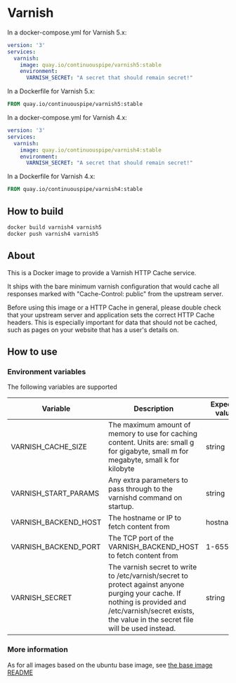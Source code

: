 # Varnish

In a docker-compose.yml for Varnish 5.x:
```yml
version: '3'
services:
  varnish:
    image: quay.io/continuouspipe/varnish5:stable
    environment:
      VARNISH_SECRET: "A secret that should remain secret!"
```

In a Dockerfile for Varnish 5.x:
```Dockerfile
FROM quay.io/continuouspipe/varnish5:stable
```

In a docker-compose.yml for Varnish 4.x:
```yml
version: '3'
services:
  varnish:
    image: quay.io/continuouspipe/varnish4:stable
    environment:
      VARNISH_SECRET: "A secret that should remain secret!"
```

In a Dockerfile for Varnish 4.x:
```Dockerfile
FROM quay.io/continuouspipe/varnish4:stable
```


## How to build
```bash
docker build varnish4 varnish5
docker push varnish4 varnish5
```

## About

This is a Docker image to provide a Varnish HTTP Cache service.

It ships with the bare minimum varnish configuration that would cache all responses marked with "Cache-Control: public" from the upstream server.

Before using this image or a HTTP Cache in general, please double check that your upstream server
and application sets the correct HTTP Cache headers.
This is especially important for data that should not be cached, such as pages on your website
that has a user's details on.

## How to use

### Environment variables

The following variables are supported

Variable | Description | Expected values | Default
--- | --- | --- | ----
VARNISH_CACHE_SIZE | The maximum amount of memory to use for caching content. Units are: small g for gigabyte, small m for megabyte, small k for kilobyte | string | 1g
VARNISH_START_PARAMS | Any extra parameters to pass through to the varnishd command on startup. | string | empty
VARNISH_BACKEND_HOST | The hostname or IP to fetch content from | hostname/IP | web
VARNISH_BACKEND_PORT | The TCP port of the VARNISH_BACKEND_HOST to fetch content from | 1-65535 | 80
VARNISH_SECRET | The varnish secret to write to /etc/varnish/secret to protect against anyone purging your cache. If nothing is provided and /etc/varnish/secret exists, the value in the secret file will be used instead. | string | empty

### More information

As for all images based on the ubuntu base image, see
[the base image README](../../ubuntu/16.04/README.md)
